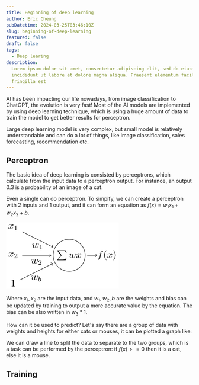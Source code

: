 ```yaml
---
title: Beginning of deep learning
author: Eric Cheung
pubDatetime: 2024-03-25T03:46:10Z
slug: beginning-of-deep-learning
featured: false
draft: false
tags:
  - Deep learing
description:
  Lorem ipsum dolor sit amet, consectetur adipiscing elit, sed do eiusmod tempor
  incididunt ut labore et dolore magna aliqua. Praesent elementum facilisis leo vel
  fringilla est
---
```


AI has been impacting our life nowadays, from image classification to ChatGPT, the evolution is very fast! Most of the AI models are implemented by using deep learning technique, which is using a huge amount of data to train the model to get better results for perceptron.

Large deep learning model is very complex, but small model is relatively understandable and can do a lot of things, like image classification, sales forecasting, recommendation etc.

## Perceptron

The basic idea of deep learning is consisted by perceptrons, which calculate from the input data to a perceptron output. For instance, an output 0.3 is a probability of an image of a cat.

Even a single can do perceptron. To simpify, we can create a perceptron with 2 inputs and 1 output, and it can form an equation as $f(x) = w_1x_1 + w_2x_2 + b.$

![A perceptron with 2 inputs.](./perceptron_2-inputs.svg)

Where $x_1, x_2$ are the input data, and $w_1, w_2, b$ are the weights and bias can be updated by training to output a more accurate value by the equation. The bias can be also written in $w_3 * 1$.

How can it be used to predict? Let's say there are a group of data with weights and heights for either cats or mouses, it can be plotted a graph like:

We can draw a line to split the data to separate to the two groups, which is a task can be performed by the perceptron: if $f(x) >= 0$ then it is a cat, else it is a mouse.

## Training
